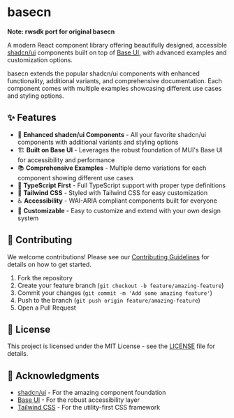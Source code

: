# basecn

**Note: rwsdk port for original basecn** 

A modern React component library offering beautifully designed, accessible  [shadcn/ui](https://ui.shadcn.com/) components built on top of [Base UI](https://base-ui.com/), with advanced examples and customization options.

basecn extends the popular shadcn/ui components with enhanced functionality, additional variants, and comprehensive documentation. Each component comes with multiple examples showcasing different use cases and styling options.

## ✨ Features

- 🎨 **Enhanced shadcn/ui Components** - All your favorite shadcn/ui components with additional variants and styling options
- 🏗️ **Built on Base UI** - Leverages the robust foundation of MUI's Base UI for accessibility and performance
- 📚 **Comprehensive Examples** - Multiple demo variations for each component showing different use cases
- 🎯 **TypeScript First** - Full TypeScript support with proper type definitions
- 🎨 **Tailwind CSS** - Styled with Tailwind CSS for easy customization
- ♿ **Accessibility** - WAI-ARIA compliant components built for everyone
- 🔧 **Customizable** - Easy to customize and extend with your own design system

## 🤝 Contributing

We welcome contributions! Please see our [Contributing Guidelines](CONTRIBUTING.md) for details on how to get started.

1. Fork the repository
2. Create your feature branch (`git checkout -b feature/amazing-feature`)
3. Commit your changes (`git commit -m 'Add some amazing feature'`)
4. Push to the branch (`git push origin feature/amazing-feature`)
5. Open a Pull Request

## 📄 License

This project is licensed under the MIT License - see the [LICENSE](LICENSE) file for details.

## 🙏 Acknowledgments

- [shadcn/ui](https://ui.shadcn.com/) - For the amazing component foundation
- [Base UI](https://base-ui.com/) - For the robust accessibility layer
- [Tailwind CSS](https://tailwindcss.com/) - For the utility-first CSS framework

